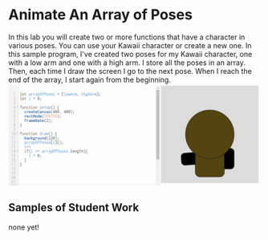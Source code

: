 Animate An Array of Poses     
===========================

In this lab you will create two or more functions that have a character in various poses. You can use your Kawaii character or create a new one. In this sample program, I've created two poses for my Kawaii character, one with a low arm and one with a high arm. I store all the poses in an array. Then, each time I draw the screen I go to the next pose. When I reach the end of the array, I start again from the beginning.   
![](CharacterAnimation.gif)   

Samples of Student Work
-----------------------
none yet!
